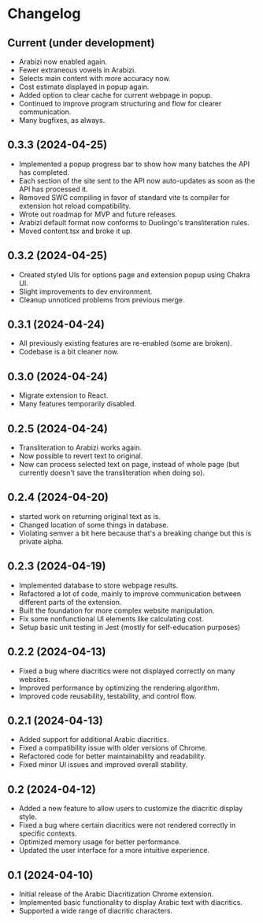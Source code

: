 # Changelog

## Current (under development)
- Arabizi now enabled again.
- Fewer extraneous vowels in Arabizi.
- Selects main content with more accuracy now.
- Cost estimate displayed in popup again.
- Added option to clear cache for current webpage in popup.
- Continued to improve program structuring and flow for clearer communication.
- Many bugfixes, as always.

## 0.3.3 (2024-04-25)
- Implemented a popup progress bar to show how many batches the API has completed.
- Each section of the site sent to the API now auto-updates as soon as the API has processed it.
- Removed SWC compiling in favor of standard vite ts compiler for extension hot reload compatibility.
- Wrote out roadmap for MVP and future releases.
- Arabizi default format now conforms to Duolingo's transliteration rules.
- Moved content.tsx and broke it up.

## 0.3.2 (2024-04-25)
- Created styled UIs for options page and extension popup using Chakra UI.
- Slight improvements to dev environment.
- Cleanup unnoticed problems from previous merge.

## 0.3.1 (2024-04-24)
- All previously existing features are re-enabled (some are broken).
- Codebase is a bit cleaner now.

## 0.3.0 (2024-04-24)
- Migrate extension to React.
- Many features temporarily disabled.

## 0.2.5 (2024-04-24)
- Transliteration to Arabizi works again.
- Now possible to revert text to original.
- Now can process selected text on page, instead of whole page (but currently doesn't save the transliteration when doing so).

## 0.2.4 (2024-04-20)
- started work on returning original text as is.
- Changed location of some things in database.
- Violating semver a bit here because that's a breaking change but this is private alpha.

## 0.2.3 (2024-04-19)
- Implemented database to store webpage results.
- Refactored a lot of code, mainly to improve communication between different parts of the extension.
- Built the foundation for more complex website manipulation.
- Fix some nonfunctional UI elements like calculating cost.
- Setup basic unit testing in Jest (mostly for self-education purposes)

## 0.2.2 (2024-04-13)
- Fixed a bug where diacritics were not displayed correctly on many websites.
- Improved performance by optimizing the rendering algorithm.
- Improved code reusability, testability, and control flow.

## 0.2.1 (2024-04-13)
- Added support for additional Arabic diacritics.
- Fixed a compatibility issue with older versions of Chrome.
- Refactored code for better maintainability and readability.
- Fixed minor UI issues and improved overall stability.

## 0.2 (2024-04-12)
- Added a new feature to allow users to customize the diacritic display style.
- Fixed a bug where certain diacritics were not rendered correctly in specific contexts.
- Optimized memory usage for better performance.
- Updated the user interface for a more intuitive experience.

## 0.1 (2024-04-10)
- Initial release of the Arabic Diacritization Chrome extension.
- Implemented basic functionality to display Arabic text with diacritics.
- Supported a wide range of diacritic characters.